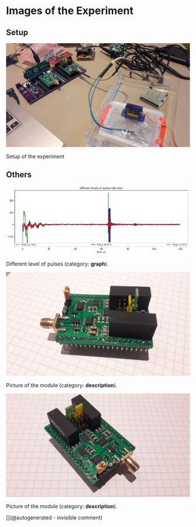# Images of the Experiment

## Setup

![](/alt.tbo/test/images/20170930_171734.jpg)

Setup of the experiment

## Others

![](/alt.tbo/test/pulser.jpg)

Different level of pulses (category: __graph__).

![](/alt.tbo/test/images/20170930_175000.jpg)

Picture of the module (category: __description__).

![](/alt.tbo/test/images/20170930_175010.jpg)

Picture of the module (category: __description__).



[](@autogenerated - invisible comment)